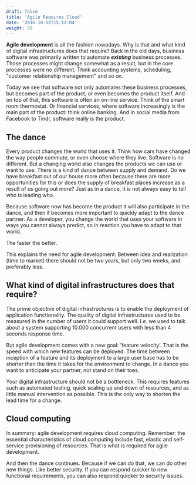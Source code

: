 ```yaml
---
draft: false
title: 'Agile Requires Cloud'
date: '2016-10-12T15:12:04'
weight: 30
---
```


**Agile development** is all the fashion nowadays. Why is that and what kind of digital infrastructures does that require?
Back in the old days, business software was primarily written to automate **_existing_** business processes. Those processes might change somewhat as a result, but in the core processes were no different. Think accounting systems, scheduling, "customer relationship management" and so on.

Today we see that software not only automates these business processes, but becomes part of the product, or even becomes the product itself. And on top of that, this software is often an on-line service. Think of the smart room thermostat.
Or financial services, where software increasingly is the main part of the product: think online banking. And in social media from Facebook to Tindr, software really is the product.

## The dance

Every product changes the world that uses it. Think how cars have changed the way people commute, or even choose where they live. Software is no different. But a changing world also changes the products we can use or want to use. There is a kind of dance between supply and demand. Do we have breakfast out of our house more often because there are more opportunities for this or does the supply of breakfast places increase as a result of us going out more? Just as in a dance, it is not always easy to tell who is leading who.

Because software now has become the product it will also participate in the dance, and then it becomes more important to quickly adapt to the dance partner. As a developer, you change the world that uses your software in ways you cannot always predict, so in reaction you have to adapt to that world.

The faster the better.

This explains the need for agile development. Between idea and realization (time to market) there should not be two years, but only two weeks, and preferably less.

## What kind of digital infrastructures does that require?

The prime objective of digital infrastructures is to enable the deployment of application functionality. The quality of digital infrastructures used to be measured in the number of users it could support well. I.e. we used to talk about a system supporting 10.000 concurrent users with less than 4 seconds response time.

But agile development comes with a new goal: 'feature velocity’. That is the speed with which new features can be deployed. The time between inception of a feature and its deployment to a large user base has to be shorter than the time it takes for the environment to change. In a dance you want to anticipate your partner, not stand on their toes.

Your digital infrastructure should not be a bottleneck. This requires features such as automated testing, quick scaling up and down of resources, and as little manual intervention as possible. This is the only way to shorten the lead time for a change.

## Cloud computing

In summary: agile development requires cloud computing. Remember: the essential characteristics of cloud computing include fast, elastic and self-service provisioning of resources. That is what is required for agile development.

And then the dance continues. Because if we can do that, we can do other new things. Like better security. If you can respond quicker to new functional requirements, you can also respond quicker to security issues.
